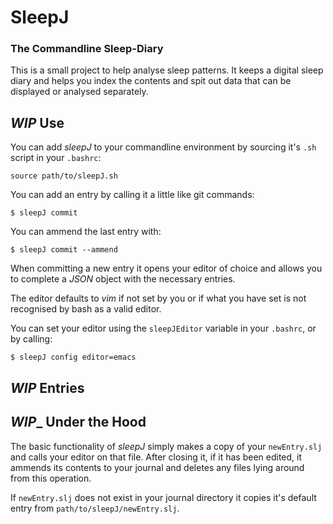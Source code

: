 # SleepJ
### The Commandline Sleep-Diary

This is a small project to help analyse sleep patterns. It keeps a digital sleep diary and helps you index the contents and spit out data that can be displayed or analysed separately.

## _**WIP**_ Use

You can add *sleepJ* to your commandline environment by sourcing it's `.sh` script in your `.bashrc`:
```
source path/to/sleepJ.sh
```

You can add an entry by calling it a little like git commands:
```
$ sleepJ commit
```

You can ammend the last entry with:
```
$ sleepJ commit --ammend
```

When committing a new entry it opens your editor of choice and allows you to complete a *JSON* object with the necessary entries.

The editor defaults to *vim* if not set by you or if what you have set is not recognised by bash as a valid editor.

You can set your editor using the `sleepJEditor` variable in your `.bashrc`, or by calling:
```
$ sleepJ config editor=emacs
```

## _**WIP**_ Entries


## _**WIP**__ Under the Hood

The basic functionality of *sleepJ* simply makes a copy of your `newEntry.slj` and calls your editor on that file. After closing it, if it has been edited, it ammends its contents to your journal and deletes any files lying around from this operation.

If `newEntry.slj` does not exist in your journal directory it copies it's default entry from `path/to/sleepJ/newEntry.slj`.
